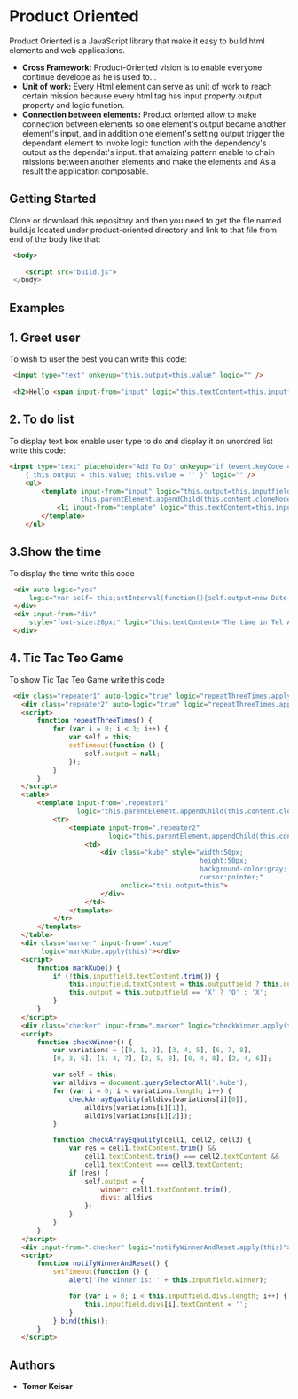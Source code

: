 # Product Oriented

Product Oriented is a JavaScript library that make it easy to build html elements and web applications.

* **Cross Framework:** Product-Oriented vision is to enable everyone continue develope as he is used to...
* **Unit of work:** Every Html element can serve as unit of work to reach certain mission because every html tag has input property output property and logic function.
* **Connection between elements:** Product oriented allow to make connection between elements so one element's output became another element's input, and in addition one element's setting output trigger the dependant element to invoke logic function with the dependency's output as the dependat's input. that amaizing pattern enable to chain missions between another elements and make the elements and As a result the application composable.


## Getting Started
Clone or download this repository and then you need to get the file named
build.js located under product-oriented directory  and link to that file from end of the body like that:
```html
 <body>
 
    <script src="build.js">
 </body>
```

## Examples
## 1. Greet user
To wish to  user the best you can write this code:
```html
 <input type="text" onkeyup="this.output=this.value" logic="" />
  
 <h2>Hello <span input-from="input" logic="this.textContent=this.inputfield"></span></h2>
```

 ## 2. To do list
To display text box enable user type to do and display it on unordred list write this code:
```html
<input type="text" placeholder="Add To Do" onkeyup="if (event.keyCode === 13 && this.value)
    { this.output = this.value; this.value = '' }" logic="" />
    <ul>
        <template input-from="input" logic="this.output=this.inputfield;
                  this.parentElement.appendChild(this.content.cloneNode(true));">
            <li input-from="template" logic="this.textContent=this.inputfield"></li>
        </template>
    </ul>
```

## 3.Show the time  
To display the time write this code
```html
 <div auto-logic="yes" 
     logic="var self= this;setInterval(function(){self.output=new Date().toLocaleTimeString()},1000)">
 </div> 
 <div input-from="div"
     style="font-size:26px;" logic="this.textContent='The time in Tel Aviv is: '+this.inputfield;">
 </div>
 ```
 
 ## 4. Tic Tac Teo Game 
 To show  Tic Tac Teo Game write this code
 ```html
  <div class="repeater1" auto-logic="true" logic="repeatThreeTimes.apply(this)"></div>
    <div class="repeater2" auto-logic="true" logic="repeatThreeTimes.apply(this)"></div>
    <script>
        function repeatThreeTimes() {
            for (var i = 0; i < 3; i++) {
                var self = this;
                setTimeout(function () {
                    self.output = null;
                });
            }
        }
    </script>
    <table>
        <template input-from=".repeater1"
                  logic="this.parentElement.appendChild(this.content.cloneNode(true))">
            <tr>
                <template input-from=".repeater2"
                          logic="this.parentElement.appendChild(this.content.cloneNode(true))">
                    <td>
                        <div class="kube" style="width:50px;
                                                 height:50px;
                                                 background-color:gray;
                                                 cursor:pointer;"
                             onclick="this.output=this">
                        </div>
                    </td>
                </template>
            </tr>
        </template>
    </table>
    <div class="marker" input-from=".kube"
         logic="markKube.apply(this)"></div>
    <script>
        function markKube() {
            if (!this.inputfield.textContent.trim()) {
                this.inputfield.textContent = this.outputfield ? this.outputfield : this.outputfield = 'X';
                this.output = this.outputfield == 'X' ? 'O' : 'X';
            }
        }
    </script>
    <div class="checker" input-from=".marker" logic="checkWinner.apply(this)"></div>
    <script>
        function checkWinner() {
            var variations = [[0, 1, 2], [3, 4, 5], [6, 7, 8],
            [0, 3, 6], [1, 4, 7], [2, 5, 8], [0, 4, 8], [2, 4, 6]];

            var self = this;
            var alldivs = document.querySelectorAll('.kube');
            for (var i = 0; i < variations.length; i++) {
                checkArrayEqaulity(alldivs[variations[i][0]],
                    alldivs[variations[i][1]],
                    alldivs[variations[i][2]]);
            }

            function checkArrayEqaulity(cell1, cell2, cell3) {
                var res = cell1.textContent.trim() &&
                    cell1.textContent.trim() === cell2.textContent &&
                    cell1.textContent === cell3.textContent;
                if (res) {
                    self.output = {
                        winner: cell1.textContent.trim(),
                        divs: alldivs
                    };
                }
            }
        }
    </script>
    <div input-from=".checker" logic="notifyWinnerAndReset.apply(this)"></div>
    <script>
        function notifyWinnerAndReset() {
            setTimeout(function () {
                alert('The winner is: ' + this.inputfield.winner);

                for (var i = 0; i < this.inputfield.divs.length; i++) {
                    this.inputfield.divs[i].textContent = '';
                }
            }.bind(this));
        }
    </script>
 
 
 ```

## Authors

* **Tomer Keisar** 


